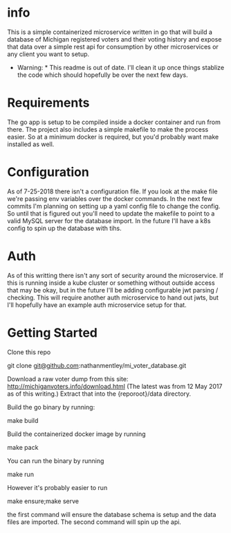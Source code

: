 # info

This is a simple containerized microservice written in go that will build a database of Michigan registered voters and their voting history and expose that data over a simple rest api for consumption by other microservices or any client you want to setup.

* Warning: * This readme is out of date. I'll clean it up once things stablize the code which should hopefully be over the next few days.

# Requirements

The go app is setup to be compiled inside a docker container and run from there. The project also includes a simple makefile to make the process easier.
So at a minimum docker is required, but you'd probably want make installed as well.

# Configuration

As of 7-25-2018 there isn't a configuration file. If you look at the make file we're passing env variables over the docker commands.
In the next few commits I'm planning on setting up a yaml config file to change the config. So until that is figured out you'll need to update the makefile to point to a valid MySQL server for the database import. In the future I'll have a k8s config to spin up the database with tihs.

# Auth

As of this writting there isn't any sort of security around the microservice. If this is running inside a kube cluster or something without outside access that may be okay, but in the future I'll be adding configurable jwt parsing / checking. This will require another auth microservice to hand out jwts, but I'll hopefully have an example auth microservice setup for that.

# Getting Started

Clone this repo

git clone git@github.com:nathanmentley/mi_voter_database.git

Download a raw voter dump from this site:
http://michiganvoters.info/download.html
(The latest was from 12 May 2017 as of this writing.)
Extract that into the {reporoot}/data directory.

Build the go binary by running:

make build

Build the containerized docker image by running

make pack

You can run the binary by running

make run

However it's probably easier to run

make ensure;make serve

the first command will ensure the database schema is setup and the data files are imported. The second command will spin up the api.
